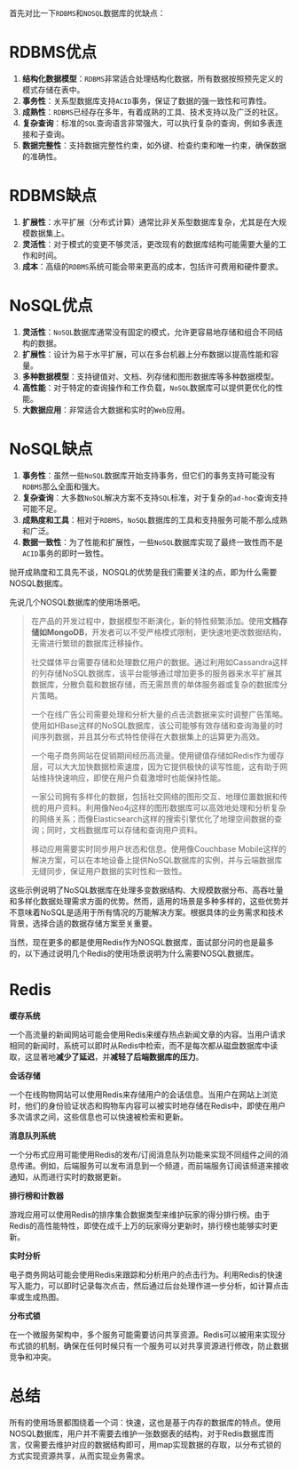 首先对比一下`RDBMS`和`NOSQL`数据库的优缺点：

# RDBMS优点

1. **结构化数据模型**：`RDBMS`非常适合处理结构化数据，所有数据按照预先定义的模式存储在表中。
2. **事务性**：关系型数据库支持`ACID`事务，保证了数据的强一致性和可靠性。
3. **成熟性**：`RDBMS`已经存在多年，有着成熟的工具、技术支持以及广泛的社区。
4. **复杂查询**：标准的`SQL`查询语言非常强大，可以执行复杂的查询，例如多表连接和子查询。
5. **数据完整性**：支持数据完整性约束，如外键、检查约束和唯一约束，确保数据的准确性。

# RDBMS缺点

1. **扩展性**：水平扩展（分布式计算）通常比非关系型数据库复杂，尤其是在大规模数据集上。
2. **灵活性**：对于模式的变更不够灵活，更改现有的数据库结构可能需要大量的工作和时间。
3. **成本**：高级的`RDBMS`系统可能会带来更高的成本，包括许可费用和硬件要求。

# NoSQL优点

1. **灵活性**：`NoSQL`数据库通常没有固定的模式，允许更容易地存储和组合不同结构的数据。
2. **扩展性**：设计为易于水平扩展，可以在多台机器上分布数据以提高性能和容量。
3. **多种数据模型**：支持键值对、文档、列存储和图形数据库等多种数据模型。
4. **高性能**：对于特定的查询操作和工作负载，`NoSQL`数据库可以提供更优化的性能。
5. **大数据应用**：非常适合大数据和实时的`Web`应用。

# NoSQL缺点

1. **事务性**：虽然一些`NoSQL`数据库开始支持事务，但它们的事务支持可能没有`RDBMS`那么全面和强大。
2. **复杂查询**：大多数`NoSQL`解决方案不支持`SQL`标准，对于复杂的`ad-hoc`查询支持可能不足。
3. **成熟度和工具**：相对于`RDBMS`，`NoSQL`数据库的工具和支持服务可能不那么成熟和广泛。
4. **数据一致性**：为了性能和扩展性，一些`NoSQL`数据库实现了最终一致性而不是`ACID`事务的即时一致性。

抛开成熟度和工具先不谈，NOSQL的优势是我们需要关注的点，即为什么需要NOSQL数据库。

先说几个NOSQL数据库的使用场景吧。

> 在产品的开发过程中，数据模型不断演化，新的特性频繁添加。使用**文档存储如MongoDB**，开发者可以不受严格模式限制，更快速地更改数据结构，无需进行繁琐的数据库迁移操作。
>
> 社交媒体平台需要存储和处理数亿用户的数据。通过利用如Cassandra这样的列存储NoSQL数据库，该平台能够通过增加更多的服务器来水平扩展其数据库，分散负载和数据存储，而无需昂贵的单体服务器或复杂的数据库分片策略。
>
> 一个在线广告公司需要处理和分析大量的点击流数据来实时调整广告策略。使用如HBase这样的NoSQL数据库，该公司能够有效存储和查询海量的时间序列数据，并且其分布式特性使得在大数据集上的运算更为高效。
>
> 一个电子商务网站在促销期间经历高流量。使用键值存储如Redis作为缓存层，可以大大加快数据检索速度，因为它提供极快的读写性能，这有助于网站维持快速响应，即使在用户负载激增时也能保持性能。
>
> 一家公司拥有多样化的数据，包括社交网络的图形交互、地理位置数据和传统的用户资料。利用像Neo4j这样的图形数据库可以高效地处理和分析复杂的网络关系；而像Elasticsearch这样的搜索引擎优化了地理空间数据的查询；同时，文档数据库可以存储和查询用户资料。
>
> 移动应用需要实时同步用户状态和信息。使用像Couchbase Mobile这样的解决方案，可以在本地设备上提供NoSQL数据库的实例，并与云端数据库无缝同步，保证用户数据的实时性和一致性。

这些示例说明了NoSQL数据库在处理多变数据结构、大规模数据分布、高吞吐量和多样化数据处理需求方面的优势。然而，适用的场景是多种多样的，这些优势并不意味着NoSQL是适用于所有情况的万能解决方案。根据具体的业务需求和技术背景，选择合适的数据存储方案至关重要。

当然，现在更多的都是使用Redis作为NOSQL数据库，面试部分问的也是最多的，以下通过说明几个Redis的使用场景说明为什么需要NOSQL数据库。

# Redis

**缓存系统**

一个高流量的新闻网站可能会使用Redis来缓存热点新闻文章的内容。当用户请求相同的新闻时，系统可以即时从Redis中检索，而不是每次都从磁盘数据库中读取，这显著地**减少了延迟**，并**减轻了后端数据库的压力**。

**会话存储**

一个在线购物网站可以使用Redis来存储用户的会话信息。当用户在网站上浏览时，他们的身份验证状态和购物车内容可以被实时地存储在Redis中，即使在用户多次请求之间，这些信息也可以快速被检索和更新。

**消息队列系统**

一个分布式应用可能使用Redis的发布/订阅消息队列功能来实现不同组件之间的消息传递。例如，后端服务可以发布消息到一个频道，而前端服务订阅该频道来接收通知，从而进行实时的数据更新。

**排行榜和计数器**

游戏应用可以使用Redis的排序集合数据类型来维护玩家的得分排行榜。由于Redis的高性能特性，即使在成千上万的玩家得分更新时，排行榜也能够实时更新。

**实时分析**

电子商务网站可能会使用Redis来跟踪和分析用户的点击行为。利用Redis的快速写入能力，可以即时记录每次点击，然后通过后台处理作进一步分析，如计算点击率或生成热图。

**分布式锁**

在一个微服务架构中，多个服务可能需要访问共享资源。Redis可以被用来实现分布式锁的机制，确保在任何时候只有一个服务可以对共享资源进行修改，防止数据竞争和冲突。

# 总结

所有的使用场景都围绕着一个词：快速，这也是基于内存的数据库的特点。使用NOSQL数据库，用户并不需要去维护一张数据表的结构，对于Redis数据库而言，仅需要去维护对应的数据结构即可，用map实现数据的存取，以分布式锁的方式实现资源共享，从而实现业务需求。